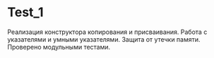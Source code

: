 # Test_1
Реализация конструктора копирования и присваивания.
Работа с указателями и умными указателями.
Защита от утечки памяти.
Проверено модульными тестами.
